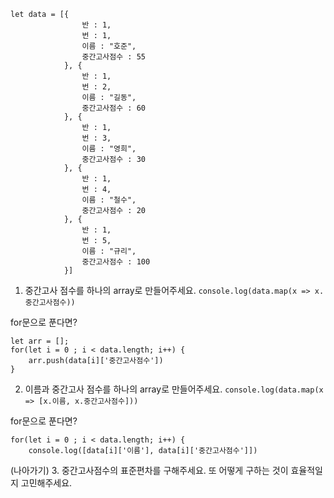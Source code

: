 ```
let data = [{
                반 : 1, 
                번 : 1, 
                이름 : "호준", 
                중간고사점수 : 55
            }, {
                반 : 1, 
                번 : 2, 
                이름 : "길동", 
                중간고사점수 : 60
            }, {
                반 : 1, 
                번 : 3, 
                이름 : "영희", 
                중간고사점수 : 30
            }, {
                반 : 1, 
                번 : 4, 
                이름 : "철수", 
                중간고사점수 : 20
            }, {
                반 : 1, 
                번 : 5, 
                이름 : "규리", 
                중간고사점수 : 100
            }]
```

1. 중간고사 점수를 하나의 array로 만들어주세요.
`console.log(data.map(x => x.중간고사점수))`

for문으로 푼다면?

```
let arr = [];
for(let i = 0 ; i < data.length; i++) {
    arr.push(data[i]['중간고사점수'])
}
```

2. 이름과 중간고사 점수를 하나의 array로 만들어주세요.
`console.log(data.map(x => [x.이름, x.중간고사점수]))`

for문으로 푼다면?

```
for(let i = 0 ; i < data.length; i++) {
    console.log([data[i]['이름'], data[i]['중간고사점수']])
```


(나아가기) 3. 중간고사점수의 표준편차를 구해주세요. 또 어떻게 구하는 것이 효율적일지 고민해주세요.
